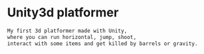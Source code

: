 # Unity3d platformer

```bash
My first 3d platformer made with Unity, 
where you can run horizontal, jump, shoot, 
interact with some items and get killed by barrels or gravity. 
```
